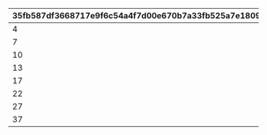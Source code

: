 |35fb587df3668717e9f6c54a4f7d00e670b7a33fb525a7e1809c5f53c56aae30|5bfc9decf84bd8f8804e206be0dac1e26dccf64b79d1d59b33180e1d33a07de4|309e6fc72e7bc87213c1cc4329608130f1aae52eed42ab37e79d3ffd2078fd12|4261efe11d05ab0e177c13f41b9dcb22d8d4610ff334f35791118f06130f4589|1ec3842b585937125ecf6cfb763b7d4d133c5000433d3e4a664acdeaeb14ebed|
| --- | --- | --- | --- | --- |
|4|1|300|3|2|
|7|2|600|6|5|
|10|3|1000|9|8|
|13|4|1500|12|11|
|17|5|2000|16|15|
|22|6|4000|21|20|
|27|7|5000|26|25|
|37|8|6000|36|35|